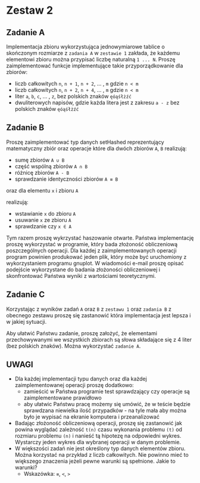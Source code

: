 # Zestaw 2

## Zadanie A

Implementacja zbioru wykorzystująca jednowymiarowe tablice o skończonym rozmiarze z `zadania A` w `zestawie 1` zakłada, że każdemu elementowi zbioru można przypisać liczbę naturalną `1 ... N`. Proszę zaimplementować funkcje implementujące takie przyporządkowanie dla zbiorów:

- liczb całkowitych `n`, `n + 1`, `n + 2`, ... , `m` gdzie `n < m`
- liczb całkowitych `n`, `n + 2`, `n + 4`, ... , `m` gdzie `n < m`
- liter `a`, `b`, `c`, ... , `z`, bez polskich znaków `ęóąśłżźć`
- dwuliterowych napisów, gdzie każda litera jest z zakresu `a - z` bez polskich znaków `ęóąśłżźć`

## Zadanie B

Proszę zaimplementować typ danych setHashed reprezentujący matematyczny zbiór oraz operacje które dla dwóch zbiorów `A`, `B` realizują:

- sumę zbiorów `A ∪ B`
- część wspólną zbiorów `A ∩ B`
- różnicę zbiorów `A - B`
- sprawdzanie identyczności zbiorów `A ≡ B`

oraz dla elementu `x` i zbioru `A`

realizują:

- wstawianie `x` do zbioru `A`
- usuwanie `x` ze zbioru `A`
- sprawdzanie czy `x ∈ A`

Tym razem proszę wykrzystać haszowanie otwarte. Państwa implementację proszę wykorzystać w programie, który bada złożoność obliczeniową poszczególnych operacji. Dla każdej z zaimplementowanych operacji program powinien produkować jeden plik, który może być uruchomiony z wykorzystaniem programu gnuplot. W wiadomości e-mail proszę opisać podejście wykorzystane do badania złożoności obliczeniowej i skonfrontować Państwa wyniki z wartościami teoretycznymi.

## Zadanie C

Korzystając z wyników zadań `A` oraz `B` z `zestawu 1` oraz `zadania B` z obecnego zestawu proszę się zastanowić która implementacja jest lepsza i w jakiej sytuacji.

Aby ułatwić Państwu zadanie, proszę założyć, że elementami przechowywanymi we wszystkich zbiorach są słowa składające się z 4 liter (bez polskich znaków). Można wykorzystać `zadanie A`.


## UWAGI

- Dla każdej implementacji typu danych oraz dla każdej zaimplementowanej operacji proszę dodatkowo:
  - zamieścić w Państwa programie test sprawdzający czy operacje są zaimplementowane prawidłowo
  - aby ułatwic Państwu pracę możemy się umówić, że w teście będzie sprawdzana niewielka ilość przypadków - na tyle mała aby można było je wypisać na ekranie komputera i przeanalizować
- Badając złożoność obliczeniową operacji, proszę się zastanowić jak powina wyglądać zależność `t(n)` czasu wykonania problemu `(t)` od rozmiaru problemu `(n)` i nanieść tą hipotezę na odpowiedni wykres. Wystarczy jeden wykres dla wybranej operacji w danym problemie.
- W większości zadań nie jest określony typ danych elementów zbioru. Można korzystać na przykład z liczb całkowitych. Nie powinno mieć to większego znaczenia jeżeli pewne warunki są spełnione. Jakie to warunki?
  - Wskazówka: `≡`, `<`, `>`
